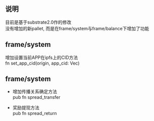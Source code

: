## 说明
目前是基于substrate2.0作的修改  
没有增加的新pallet, 而是在frame/system与frame/balance下增加了功能  

 



## frame/system
增加设置当前APP在ipfs上的CID方法  
fn set_app_cid(origin, app_cid: Vec<u8>)  

## frame/system  
- 增加传播关系确定方法  
pub fn spread_transfer  
  
- 奖励提现方法  
pub fn spread_return  

 

